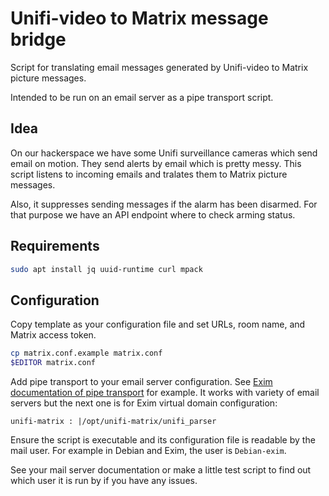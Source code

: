 # Unifi-video to Matrix message bridge

Script for translating email messages generated by Unifi-video to
Matrix picture messages.

Intended to be run on an email server as a pipe transport script.

## Idea

On our hackerspace we have some Unifi surveillance cameras which send
email on motion. They send alerts by email which is pretty messy. This
script listens to incoming emails and tralates them to Matrix picture
messages.

Also, it suppresses sending messages if the alarm has been
disarmed. For that purpose we have an API endpoint where to check
arming status.

## Requirements

```sh
sudo apt install jq uuid-runtime curl mpack
```

## Configuration

Copy template as your configuration file and set URLs, room name, and
Matrix access token.

```sh
cp matrix.conf.example matrix.conf
$EDITOR matrix.conf
```

Add pipe transport to your email server configuration. See
[Exim documentation of pipe transport](https://www.exim.org/exim-html-current/doc/html/spec_html/ch-the_pipe_transport.html)
for example. It works with variety of email servers but the next one
is for Exim virtual domain configuration:

```
unifi-matrix : |/opt/unifi-matrix/unifi_parser
```

Ensure the script is executable and its configuration file is readable
by the mail user. For example in Debian and Exim, the user is
`Debian-exim`.

See your mail server documentation or make a little test script to
find out which user it is run by if you have any issues.
